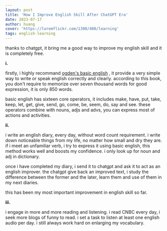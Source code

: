 ```yaml
---
layout: post
title: 'How I Improve English Skill After ChatGPT Era'
date: 2023-07-17
author: huang
cover: 'https://loremflickr.com/1300/400/learning'
tags: english-learning
---
```



thanks to chatgpt, it bring me a good way to improve my english skill and it is completely free.

**i.**

firstly, i highly recommand [ogden's basic english](http://ogden.basic-english.org) , it provide a very simple way to write or speak english correctly and clearly. according to this book, you don't require to memorize over seven thousand words for good expression, it is only 850 words.

basic english has sixteen core operators, it includes make, have, put, take, keep, let, get, give, send, go, come, be, seem, do, say and see. these operators combine with nouns, adjs and advs, you can express most of actions and activities.

**ii.**

i write an english diary, every day, without word count requirement. i write down noticeable things from my life, no matter how small and dry they are. if i meet an unfamiliar verb, i try to express it using basic english, this method works well and boosts my confidence. i only look up for noun and adj in dictionary.

once i have completed my diary, i send it to chatgpt and ask it to act as an english improver. the chatgpt give back an improved text, i study the difference between the former and the later, learn them and use of them in my next diaries.

this has been my most important improvement in english skill so far.

**iii.**

i engage in more and more reading and listening. i read CNBC every day, i seek more blogs of funny to read. i set a task to listen at least one english audio per day. i still always work hard on enlarging my vocabulary.

